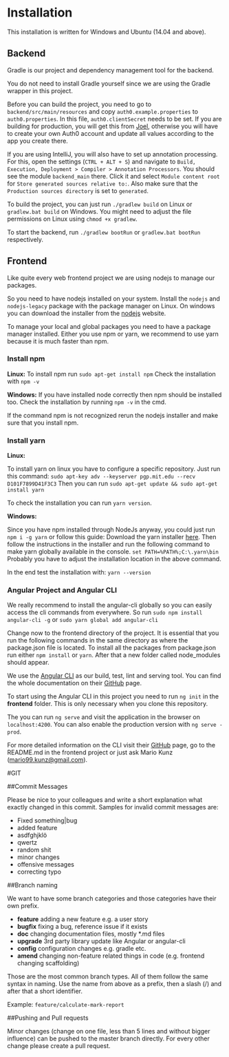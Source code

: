 # Installation

This installation is written for Windows and Ubuntu (14.04 and above).

## Backend

Gradle is our project and dependency management tool for the backend.

You do not need to install Gradle yourself since we are using the Gradle wrapper in this project.

Before you can build the project, you need to go to `backend/src/main/resources` and copy `auth0.example.properties` to `auth0.properties`.  In this file, `auth0.clientSecret` needs to be set. If you are building for production, you will get this from [Joel](https://github.com/jmesserli), otherwise you will have to create your own Auth0 account and update all values according to the app you create there.

If you are using IntelliJ, you will also have to set up annotation processing. For this, open the settings (`CTRL + ALT + S`) and navigate to `Build, Execution, Deployment > Compiler > Annotation Processors`. You should see the module `backend_main` there. Click it and select `Module content root` for `Store generated sources relative to:`. Also make sure that the `Production sources directory` is set to `generated`.

To build the project, you can just run `./gradlew build` on Linux or `gradlew.bat build` on Windows. You might need to adjust the file permissions on Linux using `chmod +x gradlew`.

To start the backend, run `./gradlew bootRun` or `gradlew.bat bootRun` respectively.

## Frontend

Like quite every web frontend project we are using nodejs to manage our packages.

So you need to have nodejs installed on your system.
Install the `nodejs` and `nodejs-legacy` package with the package manager on Linux.
On windows you can download the installer from the [nodejs](https://nodejs.org/en/download/current/) website.

To manage your local and global packages you need to have a package manager installed.
Either you use npm or yarn, we recommend to use yarn because it is much faster than npm.

### Install npm

**Linux:**
To install npm run `sudo apt-get install npm`
Check the installation with `npm -v`

**Windows:**
If you have installed node correctly then npm should be installed too.
Check the installation by running `npm -v` in the cmd.

If the command npm is not recognized rerun the nodejs installer and make sure that you install npm.

### Install yarn

**Linux:**

To install yarn on linux you have to configure a specific repository.
Just run this command: `sudo apt-key adv --keyserver pgp.mit.edu --recv D101F7899D41F3C3`
Then you can run `sudo apt-get update && sudo apt-get install yarn`

To check the installation you can run `yarn version`.

**Windows:**

Since you have npm installed through NodeJs anyway, you could just run `npm i -g yarn` or follow this guide:
Download the yarn installer [here](https://yarnpkg.com/en/docs/install).
Then follow the instructions in the installer and run the following command to make yarn globally available in the console.
`set PATH=%PATH%;C:\.yarn\bin`
Probably you have to adjust the installation location in the above command.

In the end test the installation with: `yarn --version`

### Angular Project and Angular CLI

We really recommend to install the angular-cli globally so you can easily access the cli commands from everywhere.
So run `sudo npm install angular-cli -g` or `sudo yarn global add angular-cli`

Change now to the frontend directory of the project.
It is essential that you run the following commands in the same directory as where the package.json file is located.
To install all the packages from package.json run either `npm install` or `yarn`.
After that a new folder called node_modules should appear.

We use the [Angular CLI](cli.angular.io) as our build, test, lint and serving tool.
You can find the whole documentation on their [GitHub](https://github.com/angular/angular-cli) page.

To start using the Angular CLI in this project you need to run `ng init` in the **frontend** folder.
This is only necessary when you clone this repository.

The you can run `ng serve` and visit the application in the browser on `localhost:4200`.
You can also enable the production version with `ng serve -prod`.

For more detailed information on the CLI visit their [GitHub](https://github.com/angular/angular-cli) page, go to the README.md in the frontend project or just ask Mario Kunz (mario99.kunz@gmail.com).

#GIT

##Commit Messages

Please be nice to your colleagues and write a short explanation what exactly changed in this commit.
Samples for invalid commit messages are:
 - Fixed something|bug
 - added feature
 - asdfghjklö
 - qwertz
 - random shit
 - minor changes
 - offensive messages
 - correcting typo
 
##Branch naming

We want to have some branch categories and those categories have their own prefix.

 - **feature**
   adding a new feature e.g. a user story
 - **bugfix**
   fixing a bug, reference issue if it exists
 - **doc**
   changing documentation files, mostly *.md files
 - **upgrade**
   3rd party library update like Angular or angular-cli
 - **config**
   configuration changes e.g. gradle etc.
 - **amend**
   changing non-feature related things in code (e.g. frontend changing scaffolding)
   
Those are the most common branch types.
All of them follow the same syntax in naming. 
Use the name from above as a prefix, then a slash (/) and after that a short identifier.

Example:
`feature/calculate-mark-report`

##Pushing and Pull requests

Minor changes (change on one file, less than 5 lines and without bigger influence) can be pushed to the master branch directly.
For every other change please create a pull request.